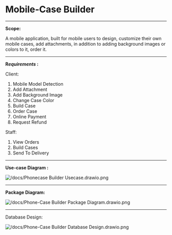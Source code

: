 # Mobile-Case Builder

---

**Scope:**

A mobile application, built for mobile users to design, customize their own mobile cases, add attachments, in addition to adding background images or colors to it, order it.

---

**R*equirements* :**

Client:

1. Mobile Model Detection
2. Add Attachment
3. Add Background Image
4. Change Case Color
5. Build Case
6. Order Case
7. Online Payment
8. Request Refund

Staff:

1. View Orders
2. Build Cases
3. Send To Delivery

---

**Use-case Diagram :**

![/docs/Phonecase Builder Usecase.drawio.png](Phonecase_Builder_Usecase.drawio.png)

---

**Package Diagram:**

![/docs/Phone-Case Builder Package Diagram.drawio.png](Phone-Case_Builder_Package_Diagram.drawio.png)

---

Database Design:

![/docs/Phone-Case Builder Database Design.drawio.png](Phone-Case_Builder_Database_Design.drawio.png)
